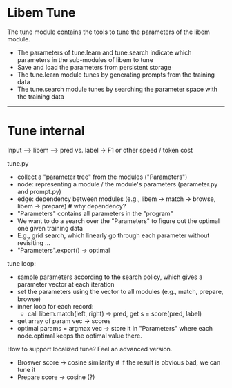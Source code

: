 # Libem Tune

The tune module contains the tools to tune the parameters of the libem module.
- The parameters of tune.learn and tune.search indicate which parameters in the sub-modules of libem to tune
- Save and load the parameters from persistent storage
- The tune.learn module tunes by generating prompts from the training data
- The tune.search module tunes by searching the parameter space with the training data

---
# Tune internal

Input --> libem --> pred vs. label -> F1 or other speed / token cost

tune.py
- collect a "parameter tree" from the modules ("Parameters")
- node: representing a module / the module's parameters (parameter.py and prompt.py)
- edge: dependency between modules (e.g., libem -> match -> browse, libem -> prepare) # why dependency?
- "Parameters" contains all parameters in the "program"
- We want to do a search over the "Parameters" to figure out the optimal one given training data
- E.g., grid search, which linearly go through each parameter without revisiting ...
- "Parameters".export() -> optimal

tune loop:
- sample parameters according to the search policy, which gives a parameter vector at each iteration
- set the parameters using the vector to all modules (e.g., match, prepare, browse)
- inner loop for each record:
  - call libem.match(left, right) -> pred, get s = score(pred, label)
- get array of param vec -> scores
- optimal params = argmax vec -> store it in "Parameters" where each node.optimal keeps the optimal value there.

How to support localized tune? Feel an advanced version.
- Broswer score -> cosine similarity # if the result is obvious bad, we can tune it
- Prepare score -> cosine (?)
